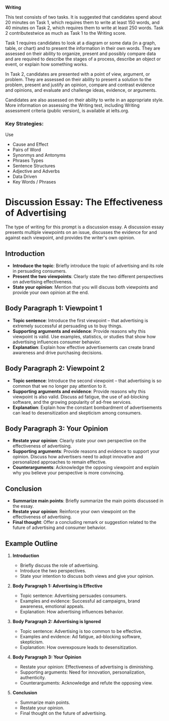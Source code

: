 **Writing**

This test consists of two tasks. It is suggested that candidates spend about 20 minutes on Task 1, which requires them to write at least 150 words, and 40 minutes on Task 2, which requires them to write at least 250 words. Task 2 contributestwice as much as Task 1 to the Writing score.

Task 1 requires candidates to look at a diagram or some data (in a graph, table, or chart) and to present the information in their own words. They are assessed on their ability to organize, present and possibly compare data and are required to describe the stages of a process, describe an object or event, or explain how something works.

In Task 2, candidates are presented with a point of view, argument, or problem. They are assessed on their ability to present a solution to the problem, present and justify an opinion, compare and contrast evidence and opinions, and evaluate and challenge ideas, evidence, or arguments. 

Candidates are also assessed on their ability to write in an appropriate style. More information on assessing the Writing test, including Writing assessment criteria (public version), is available at ielts.org.



### Key Strategies:
Use
* Cause and Effect
* Pairs of Word
* Synonmys and Antonyms
* Phrases Types
* Sentence Structures
* Adjective and Adverbs
* Data Driven
* Key Words / Phrases

# Discussion Essay: The Effectiveness of Advertising
The type of writing for this prompt is a discussion essay. A discussion essay presents multiple viewpoints on an issue, discusses the evidence for and against each viewpoint, and provides the writer's own opinion.

## Introduction
- **Introduce the topic**: Briefly introduce the topic of advertising and its role in persuading consumers.
- **Present the two viewpoints**: Clearly state the two different perspectives on advertising effectiveness.
- **State your opinion**: Mention that you will discuss both viewpoints and provide your own opinion at the end.

## Body Paragraph 1: Viewpoint 1
- **Topic sentence**: Introduce the first viewpoint – that advertising is extremely successful at persuading us to buy things.
- **Supporting arguments and evidence**: Provide reasons why this viewpoint is valid. Use examples, statistics, or studies that show how advertising influences consumer behavior.
- **Explanation**: Explain how effective advertisements can create brand awareness and drive purchasing decisions.

## Body Paragraph 2: Viewpoint 2
- **Topic sentence**: Introduce the second viewpoint – that advertising is so common that we no longer pay attention to it.
- **Supporting arguments and evidence**: Provide reasons why this viewpoint is also valid. Discuss ad fatigue, the use of ad-blocking software, and the growing popularity of ad-free services.
- **Explanation**: Explain how the constant bombardment of advertisements can lead to desensitization and skepticism among consumers.

## Body Paragraph 3: Your Opinion
- **Restate your opinion**: Clearly state your own perspective on the effectiveness of advertising.
- **Supporting arguments**: Provide reasons and evidence to support your opinion. Discuss how advertisers need to adopt innovative and personalized approaches to remain effective.
- **Counterarguments**: Acknowledge the opposing viewpoint and explain why you believe your perspective is more convincing.

## Conclusion
- **Summarize main points**: Briefly summarize the main points discussed in the essay.
- **Restate your opinion**: Reinforce your own viewpoint on the effectiveness of advertising.
- **Final thought**: Offer a concluding remark or suggestion related to the future of advertising and consumer behavior.

## Example Outline
1. **Introduction**
   - Briefly discuss the role of advertising.
   - Introduce the two perspectives.
   - State your intention to discuss both views and give your opinion.

2. **Body Paragraph 1: Advertising is Effective**
   - Topic sentence: Advertising persuades consumers.
   - Examples and evidence: Successful ad campaigns, brand awareness, emotional appeals.
   - Explanation: How advertising influences behavior.

3. **Body Paragraph 2: Advertising is Ignored**
   - Topic sentence: Advertising is too common to be effective.
   - Examples and evidence: Ad fatigue, ad-blocking software, skepticism.
   - Explanation: How overexposure leads to desensitization.

4. **Body Paragraph 3: Your Opinion**
   - Restate your opinion: Effectiveness of advertising is diminishing.
   - Supporting arguments: Need for innovation, personalization, authenticity.
   - Counterarguments: Acknowledge and refute the opposing view.

5. **Conclusion**
   - Summarize main points.
   - Restate your opinion.
   - Final thought on the future of advertising.
